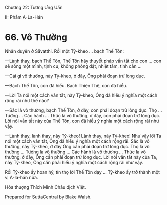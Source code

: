  

Chương 22: Tương Ưng Uẩn

II: Phẩm A-La-Hán

# 66\. Vô Thường

Nhân duyên ở Sāvatthi. Rồi một Tỷ-kheo … bạch Thế Tôn:

—Lành thay, bạch Thế Tôn, Thế Tôn hãy thuyết pháp vắn tắt cho con … con sẽ sống một mình, tịnh cư, không phóng dật, nhiệt tâm, tinh cần …

—Cái gì vô thường, này Tỷ-kheo, ở đây, Ông phải đoạn trừ lòng dục.

—Bạch Thế Tôn, con đã hiểu. Bạch Thiện Thệ, con đã hiểu.

—Lời Ta nói một cách vắn tắt, này Tỷ-kheo, Ông đã hiểu ý nghĩa một cách rộng rãi như thế nào?

—Sắc là vô thường, bạch Thế Tôn, ở đây, con phải đoạn trừ lòng dục. Thọ … Tưởng … Các hành … Thức là vô thường, ở đây, con phải đoạn trừ lòng dục. Lời nói vắn tắt này của Thế Tôn, con đã hiểu ý nghĩa một cách rộng rãi như vậy.

—Lành thay, lành thay, này Tỷ-kheo! Lành thay, này Tỷ-kheo! Như vậy lời Ta nói một cách vắn tắt, Ông đã hiểu ý nghĩa một cách rộng rãi. Sắc là vô thường, này Tỷ-kheo, ở đây Ông cần phải đoạn trừ lòng dục. Thọ là vô thường … Tưởng là vô thường … Các hành là vô thường … Thức là vô thường, ở đây, Ông cần phải đoạn trừ lòng dục. Lời nói vắn tắt này của Ta, này Tỷ-kheo, Ông cần phải hiểu ý nghĩa một cách rộng rãi như vậy.

Rồi Tỷ-kheo ấy hoan hỷ, tín thọ lời Thế Tôn dạy … Tỷ-kheo ấy trở thành một vị A-la-hán nữa.

Hòa thượng Thích Minh Châu dịch Việt.

Prepared for SuttaCentral by Blake Walsh.